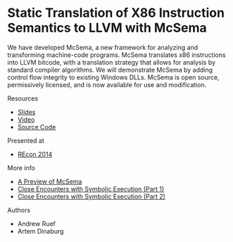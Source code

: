 # Static Translation of X86 Instruction Semantics to LLVM with McSema

We have developed McSema, a new framework for analyzing and transforming machine-code programs. McSema translates x86 instructions into LLVM bitcode, with a translation strategy that allows for analysis by standard compiler algorithms. We will demonstrate McSema by adding control flow integrity to existing Windows DLLs. McSema is open source, permissively licensed, and is now available for use and modification.

Resources
* [Slides](McSema.pdf)
* [Video](https://www.youtube.com/watch?v=nW9bE5tUVYg)
* [Source Code](https://github.com/trailofbits/mcsema)

Presented at
* [REcon 2014](https://recon.cx/2014/schedule/events/19.html)

More info
* [A Preview of McSema](https://blog.trailofbits.com/2014/06/23/a-preview-of-mcsema/)
* [Close Encounters with Symbolic Execution (Part 1)](https://blog.trailofbits.com/2014/11/25/close-encounters-with-symbolic-execution/)
* [Close Encounters with Symbolic Execution (Part 2)](https://blog.trailofbits.com/2014/12/04/close-encounters-with-symbolic-execution-part-2/)

Authors
* Andrew Ruef
* Artem Dinaburg
